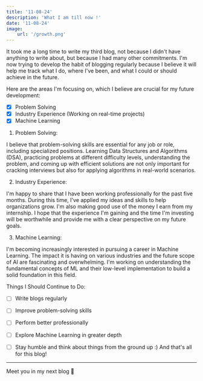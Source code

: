 ```yaml
---
title: '11-08-24'
description: 'What I am till now !'
date: '11-08-24'
image: 
    url: '/growth.png'
---
```


It took me a long time to write my third blog, not because I didn't have anything to write about, but because I had many other commitments. I'm now trying to develop the habit of blogging regularly because I believe it will help me track what I do, where I've been, and what I could or should achieve in the future.

Here are the areas I'm focusing on, which I believe are crucial for my future development:

- [x] Problem Solving
- [x] Industry Experience (Working on real-time projects)
- [x] Machine Learning

1) Problem Solving:

I believe that problem-solving skills are essential for any job or role, including specialized positions. Learning Data Structures and Algorithms (DSA), practicing problems at different difficulty levels, understanding the problem, and coming up with efficient solutions are not only important for cracking interviews but also for applying algorithms in real-world scenarios.

2) Industry Experience:

I'm happy to share that I have been working professionally for the past five months. During this time, I've applied my ideas and skills to help organizations grow. I'm also making good use of the money I earn from my internship. I hope that the experience I'm gaining and the time I'm investing will be worthwhile and provide me with a clear perspective on my future goals.

3) Machine Learning:

I'm becoming increasingly interested in pursuing a career in Machine Learning. The impact it is having on various industries and the future scope of AI are fascinating and overwhelming. I'm working on understanding the fundamental concepts of ML and their low-level implementation to build a solid foundation in this field.

Things I Should Continue to Do:
- [ ] Write blogs regularly
- [ ] Improve problem-solving skills
- [ ] Perform better professionally
- [ ] Explore Machine Learning in greater depth
- [ ] Stay humble and think about things from the ground up :)
And that's all for this blog!

 
---
Meet you in my next blog 👋